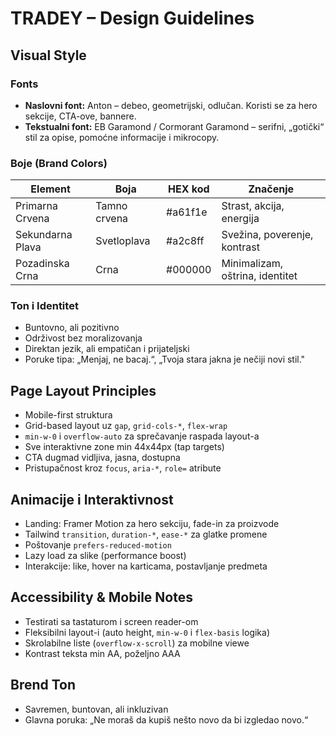 # TRADEY – Design Guidelines

## Visual Style

### Fonts

* **Naslovni font:** Anton – debeo, geometrijski, odlučan. Koristi se za hero sekcije, CTA-ove, bannere.
* **Tekstualni font:** EB Garamond / Cormorant Garamond – serifni, „gotički“ stil za opise, pomoćne informacije i mikrocopy.

### Boje (Brand Colors)

| Element          | Boja         | HEX kod | Značenje                        |
| ---------------- | ------------ | ------- | ------------------------------- |
| Primarna Crvena  | Tamno crvena | #a61f1e | Strast, akcija, energija        |
| Sekundarna Plava | Svetloplava  | #a2c8ff | Svežina, poverenje, kontrast    |
| Pozadinska Crna  | Crna         | #000000 | Minimalizam, oštrina, identitet |

### Ton i Identitet

* Buntovno, ali pozitivno
* Održivost bez moralizovanja
* Direktan jezik, ali empatičan i prijateljski
* Poruke tipa: „Menjaj, ne bacaj.“, „Tvoja stara jakna je nečiji novi stil."

## Page Layout Principles

* Mobile-first struktura
* Grid-based layout uz `gap`, `grid-cols-*`, `flex-wrap`
* `min-w-0` i `overflow-auto` za sprečavanje raspada layout-a
* Sve interaktivne zone min 44x44px (tap targets)
* CTA dugmad vidljiva, jasna, dostupna
* Pristupačnost kroz `focus`, `aria-*`, `role=` atribute

## Animacije i Interaktivnost

* Landing: Framer Motion za hero sekciju, fade-in za proizvode
* Tailwind `transition`, `duration-*`, `ease-*` za glatke promene
* Poštovanje `prefers-reduced-motion`
* Lazy load za slike (performance boost)
* Interakcije: like, hover na karticama, postavljanje predmeta

## Accessibility & Mobile Notes

* Testirati sa tastaturom i screen reader-om
* Fleksibilni layout-i (auto height, `min-w-0` i `flex-basis` logika)
* Skrolabilne liste (`overflow-x-scroll`) za mobilne viewe
* Kontrast teksta min AA, poželjno AAA

## Brend Ton

* Savremen, buntovan, ali inkluzivan
* Glavna poruka: „Ne moraš da kupiš nešto novo da bi izgledao novo.“
